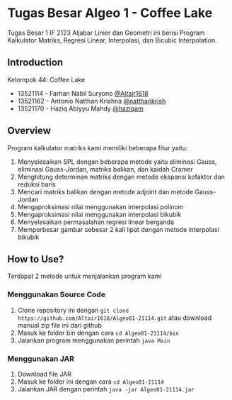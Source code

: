 # Tugas Besar Algeo 1 - Coffee Lake

Tugas Besar 1 IF 2123 Aljabar Linier dan Geometri ini berisi Program
Kalkulator Matriks, Regresi Linear, Interpolasi, dan
Bicubic Interpolation.

## Introduction

Kelompok 44: Coffee Lake
- 13521114 - Farhan Nabil Suryono [@Altair1618](https://github.com/Altair1618)
- 13521162 - Antonio Natthan Krishna [@natthankrish](https://github.com/natthankrish)
- 13521170 - Haziq Abiyyu Mahdy [@haziqam](https://github.com/haziqam)

## Overview
Program kalkulator matriks kami memiliki beberapa fitur yaitu: 
1. Menyelesaikan SPL dengan beberapa metode yaitu eliminasi
Gauss, eliminasi Gauss-Jordan, matriks balikan, dan kaidah Cramer
2. Menghitung determinan matriks dengan metode ekspansi kofaktor dan reduksi baris
3. Mencari matriks balikan dengan metode adjoint dan metode Gauss-Jordan
4. Mengaproksimasi nilai menggunakan interpolasi polinom
5. Mengaproksimasi nilai menggunakan interpolasi bikubik
6. Menyelesaikan permasalahan regresi linear berganda
7. Memperbesar gambar sebesar 2 kali lipat dengan metode interpolasi bikubik

## How to Use?
Terdapat 2 metode untuk menjalankan program kami

### Menggunakan Source Code

1. Clone repository ini dengan `git clone https://github.com/Altair1618/Algeo01-21114.git` atau download manual zip file ini dari github
2. Masuk ke folder bin dengan cara `cd Algeo01-21114/bin`
3. Jalankan program menggunakan perintah `java Main`

### Menggunakan JAR

1. Download file JAR
2. Masuk ke folder ini dengan cara `cd Algeo01-21114`
3. Jalankan JAR dengan perintah `java -jar Algeo01-21114.jar`
